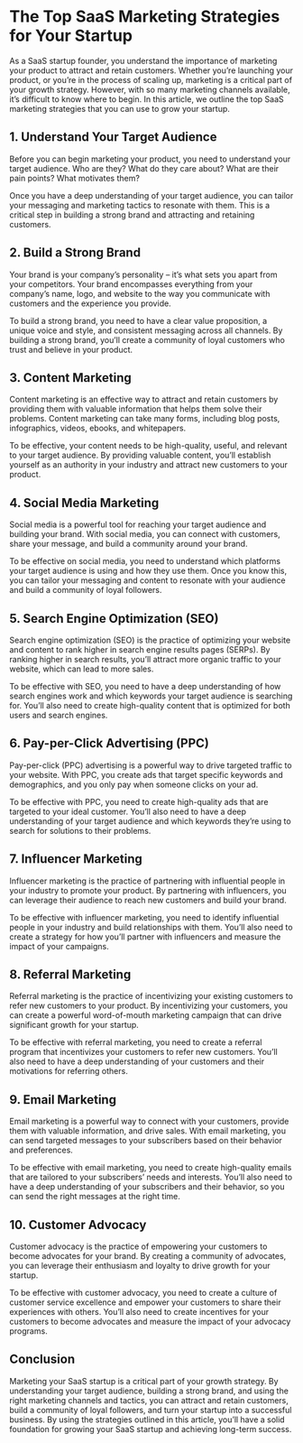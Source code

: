 # The Top SaaS Marketing Strategies for Your Startup

As a SaaS startup founder, you understand the importance of marketing your product to attract and retain customers. Whether you’re launching your product, or you’re in the process of scaling up, marketing is a critical part of your growth strategy. However, with so many marketing channels available, it’s difficult to know where to begin. In this article, we outline the top SaaS marketing strategies that you can use to grow your startup.

## 1. Understand Your Target Audience

Before you can begin marketing your product, you need to understand your target audience. Who are they? What do they care about? What are their pain points? What motivates them?

Once you have a deep understanding of your target audience, you can tailor your messaging and marketing tactics to resonate with them. This is a critical step in building a strong brand and attracting and retaining customers.

## 2. Build a Strong Brand

Your brand is your company’s personality – it’s what sets you apart from your competitors. Your brand encompasses everything from your company’s name, logo, and website to the way you communicate with customers and the experience you provide.

To build a strong brand, you need to have a clear value proposition, a unique voice and style, and consistent messaging across all channels. By building a strong brand, you’ll create a community of loyal customers who trust and believe in your product.

## 3. Content Marketing

Content marketing is an effective way to attract and retain customers by providing them with valuable information that helps them solve their problems. Content marketing can take many forms, including blog posts, infographics, videos, ebooks, and whitepapers.

To be effective, your content needs to be high-quality, useful, and relevant to your target audience. By providing valuable content, you’ll establish yourself as an authority in your industry and attract new customers to your product.

## 4. Social Media Marketing

Social media is a powerful tool for reaching your target audience and building your brand. With social media, you can connect with customers, share your message, and build a community around your brand.

To be effective on social media, you need to understand which platforms your target audience is using and how they use them. Once you know this, you can tailor your messaging and content to resonate with your audience and build a community of loyal followers.

## 5. Search Engine Optimization (SEO)

Search engine optimization (SEO) is the practice of optimizing your website and content to rank higher in search engine results pages (SERPs). By ranking higher in search results, you’ll attract more organic traffic to your website, which can lead to more sales.

To be effective with SEO, you need to have a deep understanding of how search engines work and which keywords your target audience is searching for. You’ll also need to create high-quality content that is optimized for both users and search engines.

## 6. Pay-per-Click Advertising (PPC)

Pay-per-click (PPC) advertising is a powerful way to drive targeted traffic to your website. With PPC, you create ads that target specific keywords and demographics, and you only pay when someone clicks on your ad.

To be effective with PPC, you need to create high-quality ads that are targeted to your ideal customer. You’ll also need to have a deep understanding of your target audience and which keywords they’re using to search for solutions to their problems.

## 7. Influencer Marketing

Influencer marketing is the practice of partnering with influential people in your industry to promote your product. By partnering with influencers, you can leverage their audience to reach new customers and build your brand.

To be effective with influencer marketing, you need to identify influential people in your industry and build relationships with them. You’ll also need to create a strategy for how you’ll partner with influencers and measure the impact of your campaigns.

## 8. Referral Marketing

Referral marketing is the practice of incentivizing your existing customers to refer new customers to your product. By incentivizing your customers, you can create a powerful word-of-mouth marketing campaign that can drive significant growth for your startup.

To be effective with referral marketing, you need to create a referral program that incentivizes your customers to refer new customers. You’ll also need to have a deep understanding of your customers and their motivations for referring others.

## 9. Email Marketing

Email marketing is a powerful way to connect with your customers, provide them with valuable information, and drive sales. With email marketing, you can send targeted messages to your subscribers based on their behavior and preferences.

To be effective with email marketing, you need to create high-quality emails that are tailored to your subscribers’ needs and interests. You’ll also need to have a deep understanding of your subscribers and their behavior, so you can send the right messages at the right time.

## 10. Customer Advocacy

Customer advocacy is the practice of empowering your customers to become advocates for your brand. By creating a community of advocates, you can leverage their enthusiasm and loyalty to drive growth for your startup.

To be effective with customer advocacy, you need to create a culture of customer service excellence and empower your customers to share their experiences with others. You’ll also need to create incentives for your customers to become advocates and measure the impact of your advocacy programs.

## Conclusion

Marketing your SaaS startup is a critical part of your growth strategy. By understanding your target audience, building a strong brand, and using the right marketing channels and tactics, you can attract and retain customers, build a community of loyal followers, and turn your startup into a successful business. By using the strategies outlined in this article, you’ll have a solid foundation for growing your SaaS startup and achieving long-term success.